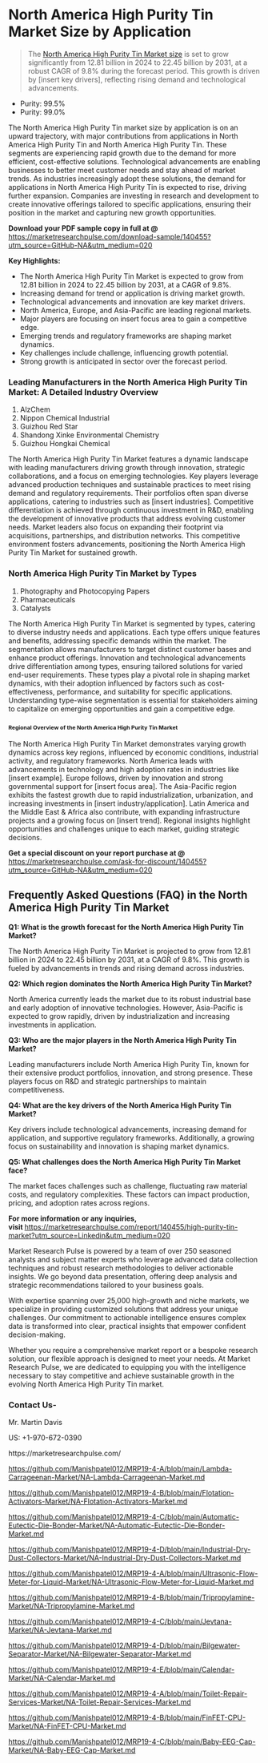 <h1>North America High Purity Tin Market&nbsp;Size by Application</h1><blockquote><p>The <a href="https://marketresearchpulse.com/download-sample/140455?utm_source=GitHub-NA&amp;utm_medium=020">North America High Purity Tin Market size</a> is set to grow significantly from 12.81 billion in 2024 to 22.45 billion by 2031, at a robust CAGR of 9.8% during the forecast period. This growth is driven by [insert key drivers], reflecting rising demand and technological advancements.</p></blockquote><ul><li>Purity: 99.5%<li> Purity: 99.0%</li></ul><p>The North America High Purity Tin market size by application is on an upward trajectory, with major contributions from applications in North America High Purity Tin and North America High Purity Tin. These segments are experiencing rapid growth due to the demand for more efficient, cost-effective solutions. Technological advancements are enabling businesses to better meet customer needs and stay ahead of market trends. As industries increasingly adopt these solutions, the demand for applications in North America High Purity Tin is expected to rise, driving further expansion. Companies are investing in research and development to create innovative offerings tailored to specific applications, ensuring their position in the market and capturing new growth opportunities.</p><p><strong>Download your PDF sample copy in full at @ </strong><a href="https://marketresearchpulse.com/download-sample/140455?utm_source=GitHub-NA&amp;utm_medium=020">https://marketresearchpulse.com/download-sample/140455?utm_source=GitHub-NA&amp;utm_medium=020</a></p><p><strong>Key Highlights: </strong></p><ul><li>The North America High Purity Tin Market is expected to grow from 12.81 billion in 2024 to 22.45 billion by 2031, at a CAGR of 9.8%.</li><li>Increasing demand for trend or application is driving market growth.</li><li>Technological advancements and innovation are key market drivers.</li><li>North America, Europe, and Asia-Pacific are leading regional markets.</li><li>Major players are focusing on insert focus area to gain a competitive edge.</li><li>Emerging trends and regulatory frameworks are shaping market dynamics.</li><li>Key challenges include challenge, influencing growth potential.</li><li>Strong growth is anticipated in sector over the forecast period.</li></ul><h3>Leading Manufacturers in the North America High Purity Tin Market: A Detailed Industry Overview</h3><ol><li>AlzChem</li><li>Nippon Chemical Industrial</li><li>Guizhou Red Star</li><li>Shandong Xinke Environmental Chemistry</li><li>Guizhou Hongkai Chemical</li></ol><div class="flex max-w-full flex-col flex-grow"><div class="min-h-8 text-message flex w-full flex-col items-end gap-2 whitespace-normal break-words [.text-message+&amp;]:mt-5" dir="auto" data-message-author-role="assistant" data-message-id="fd8432e4-4910-450d-b182-61b7bfb0a01f" data-message-model-slug="gpt-4o"><div class="flex w-full flex-col gap-1 empty:hidden first:pt-[3px]"><div class="markdown prose w-full break-words dark:prose-invert light"><p>The North America High Purity Tin Market features a dynamic landscape with leading manufacturers driving growth through innovation, strategic collaborations, and a focus on emerging technologies. Key players leverage advanced production techniques and sustainable practices to meet rising demand and regulatory requirements. Their portfolios often span diverse applications, catering to industries such as [insert industries]. Competitive differentiation is achieved through continuous investment in R&amp;D, enabling the development of innovative products that address evolving customer needs. Market leaders also focus on expanding their footprint via acquisitions, partnerships, and distribution networks. This competitive environment fosters advancements, positioning the North America High Purity Tin Market for sustained growth.</p></div></div></div></div><h3>North America High Purity Tin Market by Types</h3><ol><li>Photography and Photocopying Papers<li> Pharmaceuticals<li> Catalysts</li></ol><div class="flex max-w-full flex-col flex-grow"><div class="min-h-8 text-message flex w-full flex-col items-end gap-2 whitespace-normal break-words [.text-message+&amp;]:mt-5" dir="auto" data-message-author-role="assistant" data-message-id="084470be-0bb7-4664-bddf-5156b4f41249" data-message-model-slug="gpt-4o-mini"><div class="flex w-full flex-col gap-1 empty:hidden first:pt-[3px]"><div class="markdown prose w-full break-words dark:prose-invert light"><p>The North America High Purity Tin Market is segmented by types, catering to diverse industry needs and applications. Each type offers unique features and benefits, addressing specific demands within the market. The segmentation allows manufacturers to target distinct customer bases and enhance product offerings. Innovation and technological advancements drive differentiation among types, ensuring tailored solutions for varied end-user requirements. These types play a pivotal role in shaping market dynamics, with their adoption influenced by factors such as cost-effectiveness, performance, and suitability for specific applications. Understanding type-wise segmentation is essential for stakeholders aiming to capitalize on emerging opportunities and gain a competitive edge.</p></div></div></div></div><h3><span style="font-size: 11px;">Regional Overview of the North America High Purity Tin Market</span></h3><div class="flex max-w-full flex-col flex-grow"><div class="min-h-8 text-message flex w-full flex-col items-end gap-2 whitespace-normal break-words [.text-message+&amp;]:mt-5" dir="auto" data-message-author-role="assistant" data-message-id="e9038762-ce64-4e30-91c9-9bd413514231" data-message-model-slug="gpt-4o-mini"><div class="flex w-full flex-col gap-1 empty:hidden first:pt-[3px]"><div class="markdown prose w-full break-words dark:prose-invert light"><p>The North America High Purity Tin Market demonstrates varying growth dynamics across key regions, influenced by economic conditions, industrial activity, and regulatory frameworks. North America leads with advancements in technology and high adoption rates in industries like [insert example]. Europe follows, driven by innovation and strong governmental support for [insert focus area]. The Asia-Pacific region exhibits the fastest growth due to rapid industrialization, urbanization, and increasing investments in [insert industry/application]. Latin America and the Middle East &amp; Africa also contribute, with expanding infrastructure projects and a growing focus on [insert trend]. Regional insights highlight opportunities and challenges unique to each market, guiding strategic decisions.</p></div></div></div></div><p><strong>Get a special discount on your report purchase at @ </strong><a href="https://marketresearchpulse.com/ask-for-discount/140455?utm_source=GitHub-NA&amp;utm_medium=020">https://marketresearchpulse.com/ask-for-discount/140455?utm_source=GitHub-NA&amp;utm_medium=020</a></p><h2>Frequently Asked Questions (FAQ) in the North America High Purity Tin Market</h2><p><strong>Q1: What is the growth forecast for the North America High Purity Tin Market?</strong></p><p>The North America High Purity Tin Market is projected to grow from 12.81 billion in 2024 to 22.45 billion by 2031, at a CAGR of 9.8%. This growth is fueled by advancements in trends and rising demand across industries.</p><p><strong>Q2: Which region dominates the North America High Purity Tin Market?</strong></p><p>North America currently leads the market due to its robust industrial base and early adoption of innovative technologies. However, Asia-Pacific is expected to grow rapidly, driven by industrialization and increasing investments in application.</p><p><strong>Q3: Who are the major players in the North America High Purity Tin Market?</strong></p><p>Leading manufacturers include North America High Purity Tin, known for their extensive product portfolios, innovation, and strong presence. These players focus on R&amp;D and strategic partnerships to maintain competitiveness.</p><p><strong>Q4: What are the key drivers of the North America High Purity Tin Market?</strong></p><p>Key drivers include technological advancements, increasing demand for application, and supportive regulatory frameworks. Additionally, a growing focus on sustainability and innovation is shaping market dynamics.</p><p><strong>Q5: What challenges does the North America High Purity Tin Market face?</strong></p><p>The market faces challenges such as challenge, fluctuating raw material costs, and regulatory complexities. These factors can impact production, pricing, and adoption rates across regions.</p><p><strong>For more information or any inquiries, visit&nbsp;</strong><a href="https://marketresearchpulse.com/report/140455/high-purity-tin-market?utm_source=Linkedin&utm_medium=020">https://marketresearchpulse.com/report/140455/high-purity-tin-market?utm_source=Linkedin&utm_medium=020</a></p><p>Market Research Pulse is powered by a team of over 250 seasoned analysts and subject matter experts who leverage advanced data collection techniques and robust research methodologies to deliver actionable insights. We go beyond data presentation, offering deep analysis and strategic recommendations tailored to your business goals.</p><p>With expertise spanning over 25,000 high-growth and niche markets, we specialize in providing customized solutions that address your unique challenges. Our commitment to actionable intelligence ensures complex data is transformed into clear, practical insights that empower confident decision-making.</p><p>Whether you require a comprehensive market report or a bespoke research solution, our flexible approach is designed to meet your needs. At Market Research Pulse, we are dedicated to equipping you with the intelligence necessary to stay competitive and achieve sustainable growth in the evolving North America High Purity Tin market.</p><h3><strong>Contact Us-</strong></h3><p>Mr. Martin Davis</p><p>US: +1-970-672-0390</p><p>https://marketresearchpulse.com/</p><p><a href="https://github.com/Manishpatel012/MRP19-4-A/blob/main/Lambda-Carrageenan-Market/NA-Lambda-Carrageenan-Market.md">https://github.com/Manishpatel012/MRP19-4-A/blob/main/Lambda-Carrageenan-Market/NA-Lambda-Carrageenan-Market.md</a></p><p><a href="https://github.com/Manishpatel012/MRP19-4-B/blob/main/Flotation-Activators-Market/NA-Flotation-Activators-Market.md">https://github.com/Manishpatel012/MRP19-4-B/blob/main/Flotation-Activators-Market/NA-Flotation-Activators-Market.md</a></p><p><a href="https://github.com/Manishpatel012/MRP19-4-C/blob/main/Automatic-Eutectic-Die-Bonder-Market/NA-Automatic-Eutectic-Die-Bonder-Market.md">https://github.com/Manishpatel012/MRP19-4-C/blob/main/Automatic-Eutectic-Die-Bonder-Market/NA-Automatic-Eutectic-Die-Bonder-Market.md</a></p><p><a href="https://github.com/Manishpatel012/MRP19-4-D/blob/main/Industrial-Dry-Dust-Collectors-Market/NA-Industrial-Dry-Dust-Collectors-Market.md">https://github.com/Manishpatel012/MRP19-4-D/blob/main/Industrial-Dry-Dust-Collectors-Market/NA-Industrial-Dry-Dust-Collectors-Market.md</a></p><p><a href="https://github.com/Manishpatel012/MRP19-4-A/blob/main/Ultrasonic-Flow-Meter-for-Liquid-Market/NA-Ultrasonic-Flow-Meter-for-Liquid-Market.md">https://github.com/Manishpatel012/MRP19-4-A/blob/main/Ultrasonic-Flow-Meter-for-Liquid-Market/NA-Ultrasonic-Flow-Meter-for-Liquid-Market.md</a></p><p><a href="https://github.com/Manishpatel012/MRP19-4-B/blob/main/Tripropylamine-Market/NA-Tripropylamine-Market.md">https://github.com/Manishpatel012/MRP19-4-B/blob/main/Tripropylamine-Market/NA-Tripropylamine-Market.md</a></p><p><a href="https://github.com/Manishpatel012/MRP19-4-C/blob/main/Jevtana-Market/NA-Jevtana-Market.md">https://github.com/Manishpatel012/MRP19-4-C/blob/main/Jevtana-Market/NA-Jevtana-Market.md</a></p><p><a href="https://github.com/Manishpatel012/MRP19-4-D/blob/main/Bilgewater-Separator-Market/NA-Bilgewater-Separator-Market.md">https://github.com/Manishpatel012/MRP19-4-D/blob/main/Bilgewater-Separator-Market/NA-Bilgewater-Separator-Market.md</a></p><p><a href="https://github.com/Manishpatel012/MRP19-4-E/blob/main/Calendar-Market/NA-Calendar-Market.md">https://github.com/Manishpatel012/MRP19-4-E/blob/main/Calendar-Market/NA-Calendar-Market.md</a></p><p><a href="https://github.com/Manishpatel012/MRP19-4-A/blob/main/Toilet-Repair-Services-Market/NA-Toilet-Repair-Services-Market.md">https://github.com/Manishpatel012/MRP19-4-A/blob/main/Toilet-Repair-Services-Market/NA-Toilet-Repair-Services-Market.md</a></p><p><a href="https://github.com/Manishpatel012/MRP19-4-B/blob/main/FinFET-CPU-Market/NA-FinFET-CPU-Market.md">https://github.com/Manishpatel012/MRP19-4-B/blob/main/FinFET-CPU-Market/NA-FinFET-CPU-Market.md</a></p><p><a href="https://github.com/Manishpatel012/MRP19-4-C/blob/main/Baby-EEG-Cap-Market/NA-Baby-EEG-Cap-Market.md">https://github.com/Manishpatel012/MRP19-4-C/blob/main/Baby-EEG-Cap-Market/NA-Baby-EEG-Cap-Market.md</a></p>
